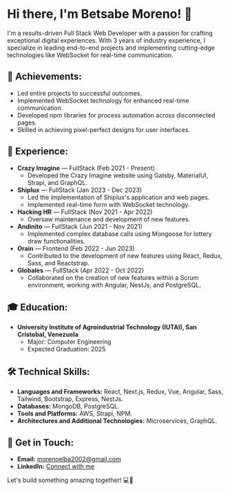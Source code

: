 # Hi there, I'm Betsabe Moreno! 👋

I'm a results-driven Full Stack Web Developer with a passion for crafting exceptional digital experiences. With 3 years of industry experience, I specialize in leading end-to-end projects and implementing cutting-edge technologies like WebSocket for real-time communication.

## 🚀 Achievements:
- Led entire projects to successful outcomes.
- Implemented WebSocket technology for enhanced real-time communication.
- Developed npm libraries for process automation across disconnected pages.
- Skilled in achieving pixel-perfect designs for user interfaces.

## 💼 Experience:
- **Crazy Imagine** — FullStack (Feb 2021 - Present)
  - Developed the Crazy Imagine website using Gatsby, MaterialUI, Strapi, and GraphQL.
- **Shiplux** — FullStack (Jan 2023 - Dec 2023)
  - Led the implementation of Shiplux's application and web pages.
  - Implemented real-time form with WebSocket technology.
- **Hacking HR** — FullStack (Nov 2021 - Apr 2022)
  - Oversaw maintenance and development of new features.
- **Andinito** — FullStack (Jun 2021 - Nov 2021)
  - Implemented complex database calls using Mongoose for lottery draw functionalities.
- **Orain** — Frontend (Feb 2022 - Jun 2023)
  - Contributed to the development of new features using React, Redux, Sass, and Reactstrap.
- **Globales** — FullStack (Apr 2022 - Oct 2022)
  - Collaborated on the creation of new features within a Scrum environment, working with Angular, NestJs, and PostgreSQL.

## 🎓 Education:
- **University Institute of Agroindustrial Technology (IUTAI), San Cristobal, Venezuela**
  - Major: Computer Engineering
  - Expected Graduation: 2025

## 🛠️ Technical Skills:
- **Languages and Frameworks:** React, Next.js, Redux, Vue, Angular, Sass, Tailwind, Bootstrap, Express, NestJs.
- **Databases:** MongoDB, PostgreSQL.
- **Tools and Platforms:** AWS, Strapi, NPM.
- **Architectures and Additional Technologies:** Microservices, GraphQL.

## 🤝 Get in Touch:
- **Email:** [morenoelba2002@gmail.com](mailto:morenoelba2002@gmail.com)
- **LinkedIn:** [Connect with me](https://www.linkedin.com/in/betsabe-moreno-719399218/)
  
Let's build something amazing together! 💻🚀
